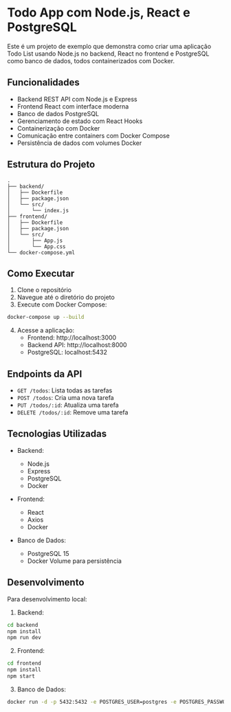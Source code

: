 # Todo App com Node.js, React e PostgreSQL

Este é um projeto de exemplo que demonstra como criar uma aplicação Todo List usando Node.js no backend, React no frontend e PostgreSQL como banco de dados, todos containerizados com Docker.

## Funcionalidades

- Backend REST API com Node.js e Express
- Frontend React com interface moderna
- Banco de dados PostgreSQL
- Gerenciamento de estado com React Hooks
- Containerização com Docker
- Comunicação entre containers com Docker Compose
- Persistência de dados com volumes Docker

## Estrutura do Projeto

```
.
├── backend/
│   ├── Dockerfile
│   ├── package.json
│   └── src/
│       └── index.js
├── frontend/
│   ├── Dockerfile
│   ├── package.json
│   └── src/
│       ├── App.js
│       └── App.css
└── docker-compose.yml
```

## Como Executar

1. Clone o repositório
2. Navegue até o diretório do projeto
3. Execute com Docker Compose:
```bash
docker-compose up --build
```

4. Acesse a aplicação:
   - Frontend: http://localhost:3000
   - Backend API: http://localhost:8000
   - PostgreSQL: localhost:5432

## Endpoints da API

- `GET /todos`: Lista todas as tarefas
- `POST /todos`: Cria uma nova tarefa
- `PUT /todos/:id`: Atualiza uma tarefa
- `DELETE /todos/:id`: Remove uma tarefa

## Tecnologias Utilizadas

- Backend:
  - Node.js
  - Express
  - PostgreSQL
  - Docker

- Frontend:
  - React
  - Axios
  - Docker

- Banco de Dados:
  - PostgreSQL 15
  - Docker Volume para persistência

## Desenvolvimento

Para desenvolvimento local:

1. Backend:
```bash
cd backend
npm install
npm run dev
```

2. Frontend:
```bash
cd frontend
npm install
npm start
```

3. Banco de Dados:
```bash
docker run -d -p 5432:5432 -e POSTGRES_USER=postgres -e POSTGRES_PASSWORD=postgres -e POSTGRES_DB=todos postgres:15
``` 